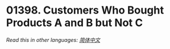 # 01398. Customers Who Bought Products A and B but Not C

  _Read this in other languages:_
    [_简体中文_](README.zh-CN.md)

